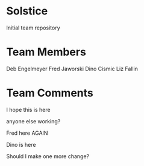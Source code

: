# Solstice
Initial team repository
# Team Members
Deb Engelmeyer
Fred Jaworski
Dino Cismic
Liz Fallin

# Team Comments

I hope this is here 

anyone else working?

Fred here AGAIN

Dino is here

Should I make one more change?